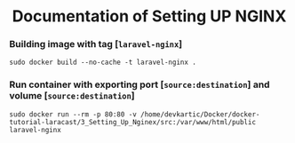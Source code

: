 <h1 align="center">Documentation of Setting UP NGINX</h1>

### Building image with tag [`laravel-nginx`]
`sudo docker build --no-cache -t laravel-nginx .`

### Run container with exporting port [`source:destination`] and volume [`source:destination`]
`sudo docker run --rm -p 80:80 -v /home/devkartic/Docker/docker-tutorial-laracast/3_Setting_Up_Nginex/src:/var/www/html/public laravel-nginx`
